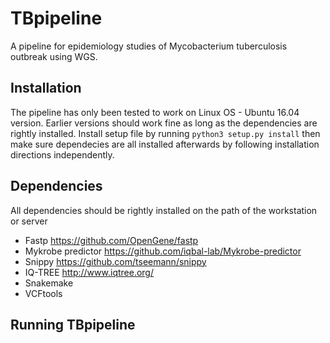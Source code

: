 # TBpipeline
A pipeline for epidemiology studies of Mycobacterium tuberculosis outbreak using WGS.
## Installation
The pipeline has only been tested to work on Linux OS - Ubuntu 16.04 version. Earlier versions should work fine as long as the dependencies are rightly installed.
Install setup file by running ```python3 setup.py install``` then make sure dependecies are all installed afterwards by following installation directions independently.
## Dependencies
All dependencies should be rightly installed on the path of the workstation or server
* Fastp https://github.com/OpenGene/fastp
* Mykrobe predictor https://github.com/iqbal-lab/Mykrobe-predictor
* Snippy https://github.com/tseemann/snippy
* IQ-TREE http://www.iqtree.org/
* Snakemake
* VCFtools
## Running TBpipeline
